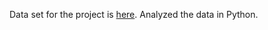 
Data set for the project is [here](https://github.com/iyersneha/Working-with-files-in-Python/tree/main/terrorism%20data%202017).
Analyzed the data in Python.
